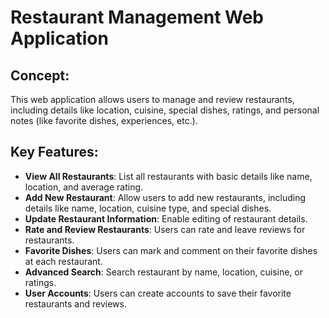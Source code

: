 # Restaurant Management Web Application

## Concept:
This web application allows users to manage and review restaurants, including details like location, cuisine, special dishes, ratings, and personal notes (like favorite dishes, experiences, etc.).

## Key Features:
- **View All Restaurants**: List all restaurants with basic details like name, location, and average rating.
- **Add New Restaurant**: Allow users to add new restaurants, including details like name, location, cuisine type, and special dishes.
- **Update Restaurant Information**: Enable editing of restaurant details.
- **Rate and Review Restaurants**: Users can rate and leave reviews for restaurants.
- **Favorite Dishes**: Users can mark and comment on their favorite dishes at each restaurant.
- **Advanced Search**: Search restaurant by name, location, cuisine, or ratings.
- **User Accounts**: Users can create accounts to save their favorite restaurants and reviews. 

